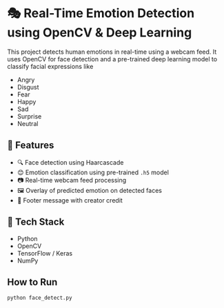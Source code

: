 # 🎭 Real-Time Emotion Detection using OpenCV & Deep Learning

This project detects human emotions in real-time using a webcam feed. It uses OpenCV for face detection and a pre-trained deep learning model to classify facial expressions like 
- Angry
- Disgust
- Fear
- Happy
- Sad
- Surprise
- Neutral

## 🚀 Features

- 🔍 Face detection using Haarcascade
- 😊 Emotion classification using pre-trained `.h5` model
- 📷 Real-time webcam feed processing
- 🖼️ Overlay of predicted emotion on detected faces
- 📌 Footer message with creator credit

## 🧠 Tech Stack

- Python
- OpenCV
- TensorFlow / Keras
- NumPy

## How to Run
```bash
python face_detect.py


